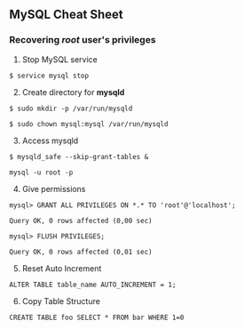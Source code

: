 ## MySQL Cheat Sheet

### Recovering _root_ user's privileges

1. Stop MySQL service 

```
$ service mysql stop
```

2. Create directory for **mysqld**

```
$ sudo mkdir -p /var/run/mysqld

$ sudo chown mysql:mysql /var/run/mysqld
```

3. Access mysqld

```
$ mysqld_safe --skip-grant-tables &

mysql -u root -p
```

4. Give permissions 

```
mysql> GRANT ALL PRIVILEGES ON *.* TO 'root'@'localhost';

Query OK, 0 rows affected (0,00 sec)

mysql> FLUSH PRIVILEGES;

Query OK, 0 rows affected (0,01 sec)
```

5. Reset Auto Increment

```
ALTER TABLE table_name AUTO_INCREMENT = 1;
```

6. Copy Table Structure
```
CREATE TABLE foo SELECT * FROM bar WHERE 1=0
```
